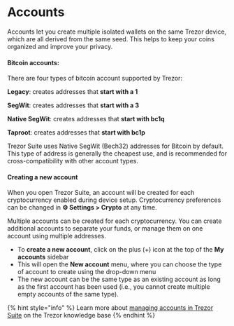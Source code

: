 # Accounts

Accounts let you create multiple isolated wallets on the same Trezor device, which are all derived from the same seed. This helps to keep your coins organized and improve your privacy.

#### Bitcoin accounts:

There are four types of bitcoin account supported by Trezor:

**Legacy**: creates addresses that **start with a 1**

**SegWit**: creates addresses that **start with a 3**

**Native SegWit**: creates addresses that **start with bc1q**

**Taproot**: creates addresses that **start with bc1p**

Trezor Suite uses Native SegWit (Bech32) addresses for Bitcoin by default. This type of address is generally the cheapest use, and is recommended for cross-compatibility with other account types.

#### Creating a new account

When you open Trezor Suite, an account will be created for each cryptocurrency enabled during device setup. Cryptocurrency preferences can be changed in **⚙️ Settings > Crypto** at any time.

Multiple accounts can be created for each cryptocurrency. You can create additional accounts to separate your funds, or manage them on one account using multiple addresses.

* To **create a new account**, click on the plus (+) icon at the top of the **My accounts** sidebar
* This will open the **New account** menu, where you can choose the type of account to create using the drop-down menu
* The new account can be the same type as an existing account as long as the first account has been used (i.e., you cannot create multiple empty accounts of the same type).

{% hint style="info" %}
Learn more about [managing accounts in Trezor Suite](https://trezor.io/learn/a/manage-accounts-in-trezor-suite-app) on the Trezor knowledge base
{% endhint %}
